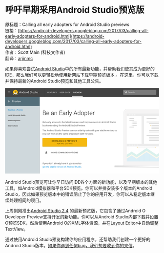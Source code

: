 # 呼吁早期采用Android Studio预览版

原标题：Calling all early adopters for Android Studio previews  
链接：[https://android-developers.googleblog.com/2017/03/calling-all-early-adopters-for-android.html](https://android-developers.googleblog.com/2017/03/calling-all-early-adopters-for-android.html)  
作者：Scott Main (科技文作者)  
翻译：[arjinmc](https:github.com/arjinmc)  

如果你喜欢尝试[Android Studio](https://developer.android.com/studio/index.html)中的所有最新功能，并帮助我们使其成为更好的IDE，那么我们可以更轻松地使用[新网站](http://developer.android.com/studio/preview/index.html)下载早期预览版本  。在这里，你可以下载并保持最新的Android Studio预览和其他工具公告。

![img](../images/2017.3.28.png)  

Android Studio预览可让你早日访问IDE各个方面的新功能，以及早期版本的其他工具，如Android模拟器和平台SDK预览。你可以并排安装多个版本的Android Studio，因此如果预览版本中的错误阻止了你的应用开发，你可以从稳定版本继续处理相同的项目。

上周刚刚推出[Android Studio 2.4](https://developer.android.com/studio/preview/)
的最新预览版，它包含了通过Android O Developer Preview支持开发的新功能。你可以从Android Studio内部下载并设置O预览SDK，然后使用Android O的XML字体资源，并在Layout Editor中自动调整TextView。

通过使用Android Studio预览构建你的应用程序，还帮助我们创建一个更好的Android Studio版本。[如果你遇到任何bug，我们想要收到你的来信](https://developer.android.com/studio/report-bugs.html)。

